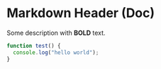 # Markdown Header (Doc)

Some description with **BOLD** text.

```js
function test() {
  console.log("hello world");
}
```